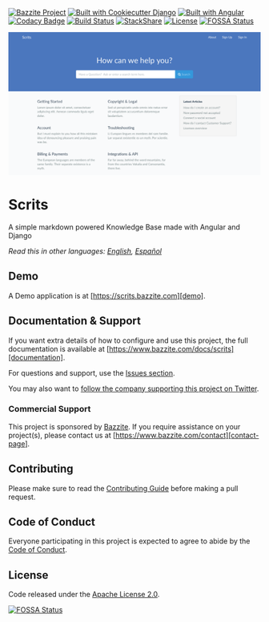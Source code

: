 [![Bazzite Project](https://img.shields.io/badge/Bazzite-project-blue.svg)](https://www.bazzite.com/products/scrits?utm_source=github&utm_medium=readme&utm_campaign=scrits)
[![Built with Cookiecutter Django](https://img.shields.io/badge/built%20with-Cookiecutter%20Django-ff69b4.svg)](https://github.com/pydanny/cookiecutter-django/)
[![Built with Angular](https://img.shields.io/badge/built%20with-Angular-E20034.svg)](https://angular.io)
[![Codacy Badge](https://img.shields.io/codacy/grade/daaeba545f7a43f0b7e09847e1f57faf.svg)](https://www.codacy.com/app/bazzite/scrits?utm_source=github.com&utm_medium=referral&utm_content=bazzite/scrits&utm_campaign=Badge_Grade)
[![Build Status](https://img.shields.io/travis/bazzite/scrits.svg)](https://travis-ci.org/bazzite/scrits)
[![StackShare](https://img.shields.io/badge/tech-stack-0690fa.svg)](https://stackshare.io/bazzite/scrits)
[![License](https://img.shields.io/badge/license-Apache-blue.svg)](https://raw.githubusercontent.com/bazzite/scrits/develop/LICENSE)
[![FOSSA Status](https://app.fossa.io/api/projects/git%2Bgithub.com%2Fbazzite%2Fscrits.svg?type=shield)](https://app.fossa.io/projects/git%2Bgithub.com%2Fbazzite%2Fscrits?ref=badge_shield)

<p align="center">
  <a href="https://www.bazzite.com/products/scrits?utm_source=github&utm_medium=readme&utm_campaign=scrits" target="_blank">
    <img src="https://raw.githubusercontent.com/bazzite/scrits/develop/docs/images/home.png" alt="Scrits" />
  </a>
</p>

# Scrits

A simple markdown powered Knowledge Base made with Angular and Django

*Read this in other languages: [English](README.md), [Español](README.es.md)*

## Demo

A Demo application is at [https://scrits.bazzite.com][demo].

## Documentation & Support

If you want extra details of how to configure and use this project, the full documentation is available at [https://www.bazzite.com/docs/scrits][documentation].

For questions and support, use the [Issues section][issues].

You may also want to [follow the company supporting this project on Twitter][twitter].

### Commercial Support

This project is sponsored by [Bazzite][bazzite-website]. If you require assistance on your project(s), please contact us at [https://www.bazzite.com/contact][contact-page].

## Contributing

Please make sure to read the [Contributing Guide][contributing] before making a pull request.

## Code of Conduct

Everyone participating in this project is expected to agree to abide by the [Code of Conduct][code-of-conduct].

## License

Code released under the [Apache License 2.0][license-page].


[demo]: https://scrits.bazzite.com?utm_source=github&utm_medium=readme&utm_campaign=scrits
[documentation]: https://www.bazzite.com/docs/scrits?utm_source=github&utm_medium=readme&utm_campaign=scrits
[contributing]: https://www.bazzite.com/docs/scrits/contributing?utm_source=github&utm_medium=readme&utm_campaign=scrits
[code-of-conduct]: https://www.bazzite.com/open-source/code-of-conduct?utm_source=github&utm_medium=readme&utm_campaign=scrits
[issues]: https://github.com/bazzite/scrits/issues
[twitter]: https://twitter.com/BazziteTech
[bazzite-website]: https://www.bazzite.com?utm_source=github&utm_medium=readme&utm_campaign=scrits
[contact-page]: https://www.bazzite.com/contact?utm_source=github&utm_medium=readme&utm_campaign=scrits
[license-page]: https://www.bazzite.com/docs/scrits/license?utm_source=github&utm_medium=readme&utm_campaign=scrits


[![FOSSA Status](https://app.fossa.io/api/projects/git%2Bgithub.com%2Fbazzite%2Fscrits.svg?type=large)](https://app.fossa.io/projects/git%2Bgithub.com%2Fbazzite%2Fscrits?ref=badge_large)
